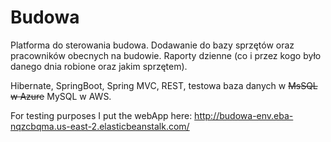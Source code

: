 # Budowa
Platforma do sterowania budowa.
Dodawanie do bazy sprzętów oraz pracowników obecnych na budowie.
Raporty dzienne (co i przez kogo było danego dnia robione oraz jakim sprzętem).

Hibernate, SpringBoot, Spring MVC, REST, testowa baza danych w <s>MsSQL w Azure</s> MySQL w AWS.

For testing purposes I put the webApp here:
http://budowa-env.eba-nqzcbqma.us-east-2.elasticbeanstalk.com/

